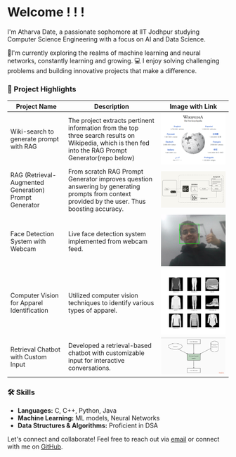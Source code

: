 # Welcome ! ! !

I'm Atharva Date, a passionate sophomore at IIT Jodhpur studying Computer Science Engineering with a focus on AI and Data Science.

🤖I'm currently exploring the realms of machine learning and neural networks, constantly learning and growing.
💻 I enjoy solving challenging problems and building innovative projects that make a difference.

### 🚀 Project Highlights

| Project Name                                 | Description                                                                                     | Image with Link                                                                                             |
|----------------------------------------------|-------------------------------------------------------------------------------------------------|-------------------------------------------------------------------------------------------------------------|
| Wiki-search to generate prompt with RAG      | The project extracts pertinent information from the top three search results on Wikipedia, which is then fed into the RAG Prompt Generator(repo below)   | [![wiki-search](wiki.png)](https://github.com/ADIITJ/Wiki-search)                                           |
| RAG (Retrieval-Augmented Generation) Prompt Generator | From scratch RAG Prompt Generator improves question answering by generating prompts from context provided by the user. Thus boosting accuracy. | [![RAG implementation](RAG.png)](https://github.com/ADIITJ/RAG-implementation)                             |
| Face Detection System with Webcam            | Live face detection system implemented from webcam feed.                                         | [![Face Detection](face.png)](https://github.com/ADIITJ/face_detection_webcam)                              |
| Computer Vision for Apparel Identification  | Utilized computer vision techniques to identify various types of apparel.                          | [![Computer Vision](fashion.png)](https://github.com/ADIITJ/basic-computer-vision)                           |
| Retrieval Chatbot with Custom Input          | Developed a retrieval-based chatbot with customizable input for interactive conversations.        | [![Chatbot](chatbot.jpg)](https://github.com/ADIITJ/retrieval-chatbot)                        |

### 🛠️ Skills

- **Languages:** C, C++, Python, Java
- **Machine Learning:** ML models, Neural Networks
- **Data Structures & Algorithms:** Proficient in DSA

Let's connect and collaborate! Feel free to reach out via [email](mailto:b22ai045@iitj.ac.in) or connect with me on [GitHub](https://github.com/ADIITJ/).

